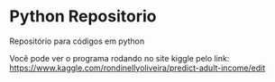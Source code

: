 # Python Repositorio
 Repositório para códigos em python
 
 Você pode ver o programa rodando no site kiggle pelo link:
https://www.kaggle.com/rondinellyoliveira/predict-adult-income/edit
